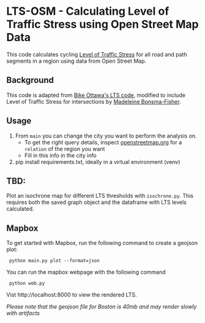 # LTS-OSM - Calculating Level of Traffic Stress using Open Street Map Data

This code calculates cycling [Level of Traffic Stress](https://peterfurth.sites.northeastern.edu/level-of-traffic-stress/) for all road and path segments in a region using data from Open Street Map.

## Background

This code is adapted from [Bike Ottawa's LTS code](https://github.com/BikeOttawa/stressmodel), modified to include Level of Traffic Stress for intersections by [Madeleine Bonsma-Fisher](https://github.com/mbonsma/LTS-OSM).

## Usage

1. From `main` you can change the city you want to perform the analysis on.
	- To get the right query details, inspect [openstreetmap.org](https://www.openstreetmap.org)
	for a `relation` of the region you want
	- Fill in this info in the city info
2. pip install requirements.txt, ideally in a virtual environment (venv)


## TBD:
Plot an isochrone map for different LTS thresholds with `isochrone.py`. This requires both the saved graph object and the dataframe with LTS levels calculated.

## Mapbox
To get started with Mapbox, run the following command to create a geojson plot:
```commandline
 python main.py plot --format=json
```

You can run the mapbox webpage with the following command
```commandline
 python web.py
```

Vist http://localhost:8000 to view the rendered LTS.

*Please note that the geojson file for Boston is 40mb and may render slowly with artifacts*